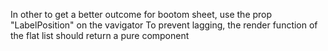 In other to get a better outcome for bootom sheet, use the prop "LabelPosition" on the vavigator
To prevent lagging, the render function of the flat list should return a pure component